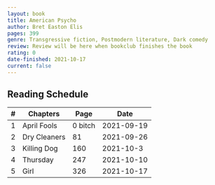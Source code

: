 ```yaml
---
layout: book
title: American Psycho
author: Bret Easton Elis
pages: 399
genre: Transgressive fiction, Postmodern literature, Dark comedy
review: Review will be here when bookclub finishes the book
rating: 0
date-finished: 2021-10-17
current: false
---
```


## Reading Schedule  

| # | Chapters | Page | Date | 
|-----|-----|-----|-----|
| 1 | April Fools | 0 bitch | 2021-09-19 |
| 2 | Dry Cleaners | 81 | 2021-09-26 |
| 3 | Killing Dog | 160 | 2021-10-3 |
| 4 | Thursday | 247 | 2021-10-10 |
| 5 | Girl | 326 | 2021-10-17 |
